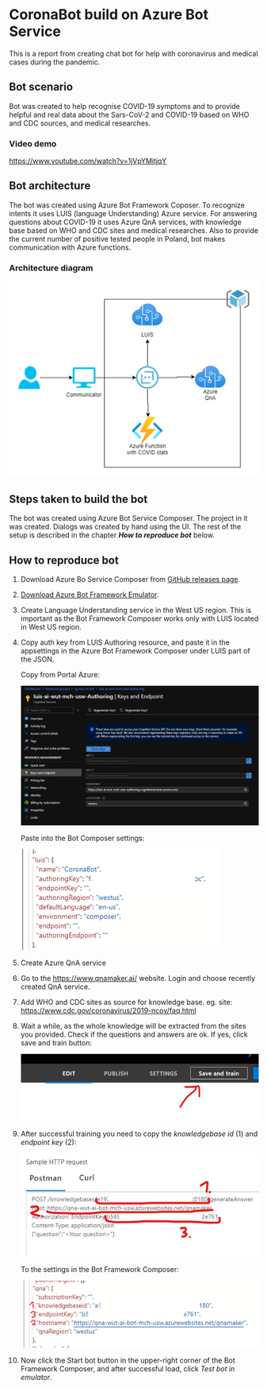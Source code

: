 # CoronaBot build on Azure Bot Service

This is a report from creating chat bot for help with coronavirus and medical cases during the pandemic. 

## Bot scenario

Bot was created to help recognise COVID-19 symptoms and to provide helpful and real data about the Sars-CoV-2 and COVID-19 based on WHO and CDC sources, and medical researches.

### Video demo

https://www.youtube.com/watch?v=1jVpYMitjqY

## Bot architecture

The bot was created using Azure Bot Framework Coposer. To recognize intents it uses LUIS (language Understanding) Azure service. For answering questions about COVID-19 it uses Azure QnA services, with knowledge base based on WHO and CDC sites and medical researches. Also to provide the current number of positive tested people in Poland, bot makes communication with Azure functions.

### Architecture diagram

![azure_ai_bot_arch](https://github.com/michalchecinski/AI-on-Microsoft-Azure/blob/main/bot/images/azure_ai_bot_arch.png)

## Steps taken to build the bot

The bot was created using Azure Bot Service Composer. The project in it was created. Dialogs was created by hand using the UI. The rest of the setup is described in the chapter ***How to reproduce bot*** below.

## How to reproduce bot

1. Download Azure Bo Service Composer from [GitHub releases page](https://github.com/microsoft/BotFramework-Composer/releases).

2. [Download Azure Bot Framework Emulator](https://github.com/Microsoft/BotFramework-Emulator/blob/master/README.md).

3. Create Language Understanding service in the West US region. This is important as the Bot Framework Composer works only with LUIS located in West US region.

4. Copy auth key from LUIS Authoring resource, and paste it in the appsettings in the Azure Bot Framework Composer under LUIS part of the JSON.

   Copy from Portal Azure:

   ![image-20201112193830050](https://github.com/michalchecinski/AI-on-Microsoft-Azure/blob/main/bot/images/luis_key_az_portal.png)

   Paste into the Bot Composer settings:

   ![image-20201112193414864](https://github.com/michalchecinski/AI-on-Microsoft-Azure/blob/main/bot/images/luis_appsettings_part.png)

6. Create Azure QnA service

7. Go to the https://www.qnamaker.ai/ website. Login and choose recently created QnA service.

8. Add WHO and CDC sites as source for knowledge base. eg. site: https://www.cdc.gov/coronavirus/2019-ncov/faq.html

9. Wait a while, as the whole knowledge will be extracted from the sites you provided. Check if the questions and answers are ok. If yes, click save and train button:

    ![save_train_qna](https://github.com/michalchecinski/AI-on-Microsoft-Azure/blob/main/bot/images/save_train_qna.png)

10. After successful training you need to copy the *knowledgebase id* (1) and *endpoint key* (2):

    ![image-20201112195132216](https://github.com/michalchecinski/AI-on-Microsoft-Azure/blob/main/bot/images/qna_auth.png)

    To the settings in the Bot Framework Composer:

    ![image-20201112195433477](https://github.com/michalchecinski/AI-on-Microsoft-Azure/blob/main/bot/images/qna_composer.png)

11. Now click the Start bot button in the upper-right corner of the Bot Framework Composer, and after successful load, click *Test bot in emulator*.

    


